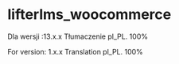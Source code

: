 # lifterlms_woocommerce



Dla wersji :13.x.x Tłumaczenie pl_PL. 100%

For version: 1.x.x Translation pl_PL. 100%
